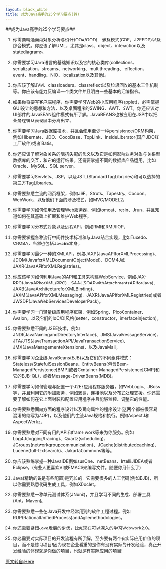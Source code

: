 ```yaml
---
layout: black_white
title: 成为Java高手的25个学习要点(转)
---
```


##成为Java高手的25个学习要点##

1. 你需要精通面向对象分析与设计(OOA/OOD)、涉及模式(GOF，J2EEDP)以及综合模式。你应该了解UML，尤其是class、object、interaction以及statediagrams。

2. 你需要学习Java语言的基础知识以及它的核心类库(collections、serialization、streams、networking、multithreading、reflection、event、handling、NIO、localization以及其他)。

3. 你应该了解JVM、classloaders、classreflect以及垃圾回收的基本工作机制等。你应该有能力反编译一个类文件并且明白一些基本的汇编指令。

4. 如果你将要写客户端程序，你需要学习Web的小应用程序(applet)，必需掌握GUI设计的思想和方法，以及桌面程序的SWING、AWT、SWT。你还应该对UI部件的JavaBEAN组件模式有所了解。JavaBEANS也被应用在JSP中以把业务逻辑从表现层中分离出来。

5. 你需要学习Java数据库技术，并且会使用至少一种persistence/ORM构架，例如Hibernate、JDO、CocoBase、TopLink、InsideLiberator(国产JDO红工厂软件)或者iBatis。

6. 你还应该了解对象关系的阻抗失配的含义以及它是如何影响业务对象与关系型数据库的交互，和它的运行结果。还需要掌握不同的数据库产品运用，比如Oracle、MySQL、SQL server。

7. 你需要学习Servlets、JSP，以及JSTL(StandardTagLibraries)和可以选择的第三方TagLibraries。

8. 你需要熟悉主流的网页框架，例如JSF、Struts、Tapestry、Cocoon、WebWork，以及他们下面的涉及模式，如MVC/MODEL2。

9. 你需要学习如何使用及管理Web服务器，例如tomcat、resin、Jrun，并且知道如何在其基础上扩展和维护Web程序。

10. 你需要学习分布式对象以及远程API，例如RMI和RMI/IIOP。

11. 你需要掌握各种流行中间件技术标准和与Java结合实现，比如Tuxedo、CROBA，当然也包括JavaEE本身。

12. 你需要学习最少一种的XMLAPI，例如JAXP(JavaAPIforXMLProcessing)、JDOM(JavaforXMLDocumentObjectModel)、DOM4J或JAXR(JavaAPIforXMLRegistries)。

13. 你应该学习如何利用Java的API和工具来构建WebService。例如JAX-RPC(JavaAPIforXML/RPC)、SAAJ(SOAPwithAttachmentsAPIforJava)、JAXB(JavaArchitectureforXMLBinding)、JAXM(JavaAPIforXMLMessaging)、JAXR(JavaAPIforXMLRegistries)或者JWSDP(JavaWebServicesDeveloperPack)。

14. 你需要学习一门轻量级应用程序框架，例如Spring、PicoContainer、Avalon，以及它们的IoC/DI风格(setter，constructor，interfaceinjection)。

15. 你需要熟悉不同的J2EE技术，例如JNDI(JavaNamingandDirectoryInterface)、JMS(JavaMessageService)、JTA/JTS(JavaTransactionAPI/JavaTransactionService)、JMX(JavaManagementeXtensions)，以及JavaMail。

16. 你需要学习企业级JavaBeans(EJB)以及它们的不同组件模式：Stateless/StatefulSessionBeans、EntityBeans(包含Bean-ManagedPersistence[BMP]或者Container-ManagedPersistence[CMP]和它的EJB-QL)，或者Message-DrivenBeans(MDB)。

17. 你需要学习如何管理与配置一个J2EE应用程序服务器，如WebLogic、JBoss等，并且利用它的附加服务，例如簇类，连接池以及分布式处理支援。你还需要了解如何在它上面封装和配置应用程序并且能够监控、调整它的性能。

18. 你需要熟悉面向方面的程序设计以及面向属性的程序设计(这两个都被很容易混淆的缩写为AOP)，以及他们的主流Java规格和执行。例如AspectJ和AspectWerkz。

19. 你需要熟悉对不同有用的API和frame work等来为你服务。例如Log4J(logging/tracing)、Quartz(scheduling)、JGroups(networkgroupcommunication)、JCache(distributedcaching)、Lucene(full-textsearch)、JakartaCommons等等。

20. 你应该熟练掌握一种JavaIDE例如sunOne、netBeans、IntelliJIDEA或者Eclipse。(有些人更喜欢VI或EMACS来编写文件。随便你用什么了)

21. Java(精确的说是有些配置)是冗长的，它需要很多的人工代码(例如EJB)，所以你需要熟悉代码生成工具，例如XDoclet。

22. 你需要熟悉一种单元测试体系(JNunit)，并且学习不同的生成、部署工具(Ant，Maven)。

23. 你需要熟悉一些在Java开发中经常用到的软件工程过程。例如RUP(RationalUnifiedProcess)andAgilemethodologies。

24. 你还需要紧跟Java发展的步伐，比如现在可以深入的学习Webwork2.0。

25. 你必需要对实际项目的开发流程有所了解，至少要有两个有实际应用价值的项目，而不是练习项目!因为现在企业看重的是你有没有实际的开发经验，真正开发经验的体现就是你做的项目，也就是有实际应用的项目!

[原文转自:Here](http://developer.51cto.com/art/200902/110254.htm)